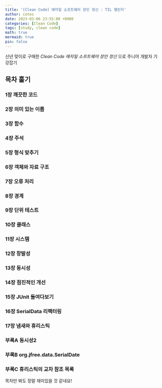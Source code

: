 ```yaml
---
title: '[Clean Code] 애자일 소프트웨어 장인 정신 : TIL 챌린지'
author: cotes
date: 2023-03-06 23:55:00 +0900
categories: [Clean Code] 
tags: [study, clean code]
math: true
mermaid: true
pin: false
---
```


신년 맞이로 구매한 *Clean Code 애자일 소프트웨어 장인 정신* 으로 주니어 개발자 기강잡기

## 목차 훑기
### 1장 깨끗한 코드
### 2장 의미 있는 이름
### 3장 함수
### 4장 주석
### 5장 형식 맞추기
### 6장 객체와 자료 구조
### 7장 오류 처리
### 8장 경계
### 9장 단위 테스트
### 10장 클래스
### 11장 시스템
### 12장 창발성
### 13장 동시성
### 14장 점진적인 개선
### 15장 JUnit 들여다보기
### 16장 SerialData 리팩터링
### 17장 냄새와 휴리스틱
### 부록A 동시성2
### 부록B org.jfree.data.SerialDate
### 부록C 휴리스틱의 교차 참조 목록

목차만 봐도 정말 재미있을 것 같네요!
